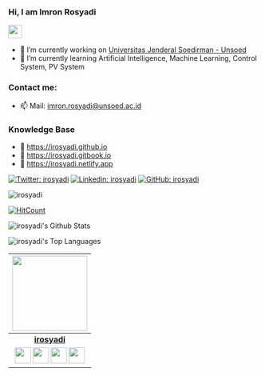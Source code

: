 ### Hi, I am Imron Rosyadi

<p align="left">
  <img src="https://user-images.githubusercontent.com/5679180/79618120-0daffb80-80be-11ea-819e-d2b0fa904d07.gif" width="27px">
</p>

- 🔭 I’m currently working on [Universitas Jenderal Soedirman - Unsoed](http://elektro.ft.unsoed.ac.id/imron-rosyadi/)
- 🌱 I’m currently learning Artificial Intelligence, Machine Learning, Control System, PV System

### Contact me:
- 📫 Mail: imron.rosyadi@unsoed.ac.id

### Knowledge Base
- 📘 https://irosyadi.github.io
- 📙 https://irosyadi.gitbook.io
- 📕 https://irosyadi.netlify.app

[![Twitter: irosyadi](https://img.shields.io/twitter/follow/irosyadi?style=social)](https://twitter.com/irosyadi)
[![Linkedin: irosyadi](https://img.shields.io/badge/-irosyadi-blue?style=flat-square&logo=Linkedin&logoColor=white&link=https://www.linkedin.com/in/irosyadi/)](https://www.linkedin.com/in/irosyadi/)
[![GitHub: irosyadi](https://img.shields.io/github/followers/irosyadi?label=follow&style=social)](https://github.com/irosyadi)
<p align="left">
  <img src="https://komarev.com/ghpvc/?username=irosyadi" alt="irosyadi" />
</p>

[![HitCount](http://hits.dwyl.com/irosyadi/irosyadi.svg)](http://hits.dwyl.com/irosyadi/irosyadi)

![irosyadi's Github Stats](https://github-readme-stats.vercel.app/api?username=irosyadi&show_icons=true)

![irosyadi's Top Languages](https://github-readme-stats.vercel.app/api/top-langs/?username=irosyadi)

|  <a href="https://irosyadi.github.io/"><img src="https://github.githubassets.com/images/modules/logos_page/Octocat.png" width="150px" height="150px" /></a> |
|:---------------------------------------------------------------------------------------------------------------------------------------: |
|       **[irosyadi](https://irosyadi.github.io/)**                                                                                |
|<a href="https://twitter.com/irosyadi"><img src="https://i.ibb.co/kmgQVyW/twitter.png" width="32px" height="32px"></a> <a href="https://github.com/irosyadi"><img src="https://cdn.iconscout.com/icon/free/png-256/github-108-438008.png" width="32px" height="32px"></a> <a href="https://www.facebook.com/imron-rosyadi"><img src="https://i.ibb.co/zmYNW4p/facebook.png" width="32px" height="32px"></a> <a href="https://www.linkedin.com/in/irosyadi/"><img src="https://i.ibb.co/Kx2GSrT/linkedin.png" width="32px" height="32px"></a> |
